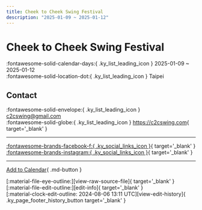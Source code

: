 ```yaml
---
title: Cheek to Cheek Swing Festival
description: "2025-01-09 ~ 2025-01-12"
---
```


# Cheek to Cheek Swing Festival 

:fontawesome-solid-calendar-days:{ .ky_list_leading_icon } 2025-01-09 ~ 2025-01-12  
:fontawesome-solid-location-dot:{ .ky_list_leading_icon } Taipei  

## Contact

:fontawesome-solid-envelope:{ .ky_list_leading_icon } <c2cswing@gmail.com>  
:fontawesome-solid-globe:{ .ky_list_leading_icon } <https://c2cswing.com>{ target='_blank' }  

---

 [:fontawesome-brands-facebook-f:{ .ky_social_links_icon }](https://www.facebook.com/c2cswing){ target='_blank' } [:fontawesome-brands-instagram:{ .ky_social_links_icon }](https://instagram.com/c2cswing){ target='_blank' }

---

[Add to Calendar](https://swing.news/ics/en/2025/tw/cheek-to-cheek-swing-festival-2025.ics){ .md-button }

<div class="ky_page_footer" markdown>
<div class="ky_page_footer_trailing" markdown="span">
[:material-file-eye-outline:][view-raw-source-file]{ target='_blank' }
[:material-file-edit-outline:][edit-info]{ target='_blank' }
</div>
<div class="ky_page_footer_leading" markdown="span">
[:material-clock-edit-outline: 2024-08-06 13:11 UTC][view-edit-history]{ .ky_page_footer_history_button target='_blank' }
</div>
</div>

[view-raw-source-file]: https://github.com/swingdance/events/blob/main/2025/tw/cheek-to-cheek-swing-festival-2025.json "View Raw Source File"
[edit-info]: https://github.com/swingdance/events/issues/new?assignees=&labels=update+event&projects=&template=03-update_entity.yml&title=%5B2025%2Ftw%5D%20Cheek%20to%20Cheek%20Swing%20Festival&region=tw&year=2025&id=cheek-to-cheek-swing-festival-2025&name=Cheek%20to%20Cheek%20Swing%20Festival&org_id= "Edit Info"

[view-edit-history]: https://github.com/swingdance/events/commits/main/2025/tw/cheek-to-cheek-swing-festival-2025.json "View Edit History"
